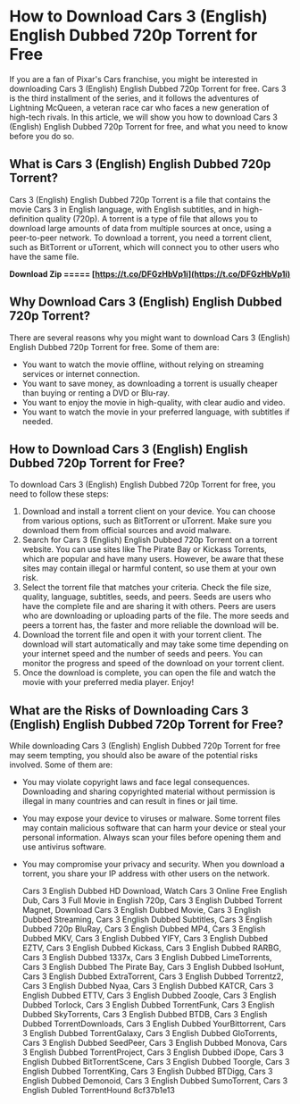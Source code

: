 # How to Download Cars 3 (English) English Dubbed 720p Torrent for Free
 
If you are a fan of Pixar's Cars franchise, you might be interested in downloading Cars 3 (English) English Dubbed 720p Torrent for free. Cars 3 is the third installment of the series, and it follows the adventures of Lightning McQueen, a veteran race car who faces a new generation of high-tech rivals. In this article, we will show you how to download Cars 3 (English) English Dubbed 720p Torrent for free, and what you need to know before you do so.
 
## What is Cars 3 (English) English Dubbed 720p Torrent?
 
Cars 3 (English) English Dubbed 720p Torrent is a file that contains the movie Cars 3 in English language, with English subtitles, and in high-definition quality (720p). A torrent is a type of file that allows you to download large amounts of data from multiple sources at once, using a peer-to-peer network. To download a torrent, you need a torrent client, such as BitTorrent or uTorrent, which will connect you to other users who have the same file.
 
**Download Zip ===== [https://t.co/DFGzHbVp1i](https://t.co/DFGzHbVp1i)**


 
## Why Download Cars 3 (English) English Dubbed 720p Torrent?
 
There are several reasons why you might want to download Cars 3 (English) English Dubbed 720p Torrent for free. Some of them are:
 
- You want to watch the movie offline, without relying on streaming services or internet connection.
- You want to save money, as downloading a torrent is usually cheaper than buying or renting a DVD or Blu-ray.
- You want to enjoy the movie in high-quality, with clear audio and video.
- You want to watch the movie in your preferred language, with subtitles if needed.

## How to Download Cars 3 (English) English Dubbed 720p Torrent for Free?
 
To download Cars 3 (English) English Dubbed 720p Torrent for free, you need to follow these steps:

1. Download and install a torrent client on your device. You can choose from various options, such as BitTorrent or uTorrent. Make sure you download them from official sources and avoid malware.
2. Search for Cars 3 (English) English Dubbed 720p Torrent on a torrent website. You can use sites like The Pirate Bay or Kickass Torrents, which are popular and have many users. However, be aware that these sites may contain illegal or harmful content, so use them at your own risk.
3. Select the torrent file that matches your criteria. Check the file size, quality, language, subtitles, seeds, and peers. Seeds are users who have the complete file and are sharing it with others. Peers are users who are downloading or uploading parts of the file. The more seeds and peers a torrent has, the faster and more reliable the download will be.
4. Download the torrent file and open it with your torrent client. The download will start automatically and may take some time depending on your internet speed and the number of seeds and peers. You can monitor the progress and speed of the download on your torrent client.
5. Once the download is complete, you can open the file and watch the movie with your preferred media player. Enjoy!

## What are the Risks of Downloading Cars 3 (English) English Dubbed 720p Torrent for Free?
 
While downloading Cars 3 (English) English Dubbed 720p Torrent for free may seem tempting, you should also be aware of the potential risks involved. Some of them are:

- You may violate copyright laws and face legal consequences. Downloading and sharing copyrighted material without permission is illegal in many countries and can result in fines or jail time.
- You may expose your device to viruses or malware. Some torrent files may contain malicious software that can harm your device or steal your personal information. Always scan your files before opening them and use antivirus software.
- You may compromise your privacy and security. When you download a torrent, you share your IP address with other users on the network.

    Cars 3 English Dubbed HD Download,  Watch Cars 3 Online Free English Dub,  Cars 3 Full Movie in English 720p,  Cars 3 English Dubbed Torrent Magnet,  Download Cars 3 English Dubbed Movie,  Cars 3 English Dubbed Streaming,  Cars 3 English Dubbed Subtitles,  Cars 3 English Dubbed 720p BluRay,  Cars 3 English Dubbed MP4,  Cars 3 English Dubbed MKV,  Cars 3 English Dubbed YIFY,  Cars 3 English Dubbed EZTV,  Cars 3 English Dubbed Kickass,  Cars 3 English Dubbed RARBG,  Cars 3 English Dubbed 1337x,  Cars 3 English Dubbed LimeTorrents,  Cars 3 English Dubbed The Pirate Bay,  Cars 3 English Dubbed IsoHunt,  Cars 3 English Dubbed ExtraTorrent,  Cars 3 English Dubbed Torrentz2,  Cars 3 English Dubbed Nyaa,  Cars 3 English Dubbed KATCR,  Cars 3 English Dubbed ETTV,  Cars 3 English Dubbed Zooqle,  Cars 3 English Dubbed Torlock,  Cars 3 English Dubbed TorrentFunk,  Cars 3 English Dubbed SkyTorrents,  Cars 3 English Dubbed BTDB,  Cars 3 English Dubbed TorrentDownloads,  Cars 3 English Dubbed YourBittorrent,  Cars 3 English Dubbed TorrentGalaxy,  Cars 3 English Dubbed GloTorrents,  Cars 3 English Dubbed SeedPeer,  Cars 3 English Dubbed Monova,  Cars 3 English Dubbed TorrentProject,  Cars 3 English Dubbed iDope,  Cars 3 English Dubbed BitTorrentScene,  Cars 3 English Dubbed Toorgle,  Cars 3 English Dubbed TorrentKing,  Cars 3 English Dubbed BTDigg,  Cars 3 English Dubbed Demonoid,  Cars 3 English Dubbed SumoTorrent,  Cars 3 English Dubled TorrentHound
 8cf37b1e13


